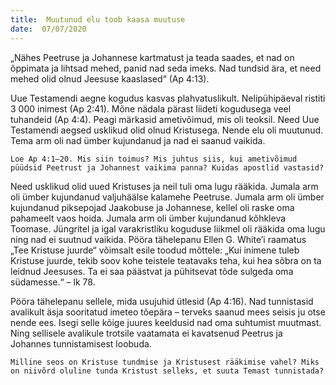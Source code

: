 ```yaml
---
title:  Muutunud elu toob kaasa muutuse
date:  07/07/2020
---
```


„Nähes Peetruse ja Johannese kartmatust ja teada saades, et nad on õppimata ja lihtsad mehed, panid nad seda imeks. Nad tundsid ära, et need mehed olid olnud Jeesuse kaaslased“ (Ap 4:13).

Uue Testamendi aegne kogudus kasvas plahvatuslikult. Nelipühipäeval ristiti 3 000 inimest (Ap 2:41). Mõne nädala pärast liideti kogudusega veel tuhandeid (Ap 4:4). Peagi märkasid ametivõimud, mis oli teoksil. Need Uue Testamendi aegsed usklikud olid olnud Kristusega. Nende elu oli muutunud. Tema arm oli nad ümber kujundanud ja nad ei saanud vaikida.

`Loe Ap 4:1–20. Mis siin toimus? Mis juhtus siis, kui ametivõimud püüdsid Peetrust ja Johannest vaikima panna? Kuidas apostlid vastasid?`

Need usklikud olid uued Kristuses ja neil tuli oma lugu rääkida. Jumala arm oli ümber kujundanud valjuhäälse kalamehe Peetruse. Jumala arm oli ümber kujundanud piksepojad Jaakobuse ja Johannese, kellel oli raske oma pahameelt vaos hoida. Jumala arm oli ümber kujundanud kõhkleva Toomase. Jüngritel ja igal varakristliku koguduse liikmel oli rääkida oma lugu ning nad ei suutnud vaikida. Pööra tähelepanu Ellen G. White’i raamatus „Tee Kristuse juurde“ võimsalt esile toodud mõttele: „Kui inimene tuleb Kristuse juurde, tekib soov kohe teistele teatavaks teha, kui hea sõbra on ta leidnud Jeesuses. Ta ei saa päästvat ja pühitsevat tõde sulgeda oma südamesse.“ – lk 78.

Pööra tähelepanu sellele, mida usujuhid ütlesid (Ap 4:16). Nad tunnistasid avalikult äsja sooritatud imeteo tõepära – terveks saanud mees seisis ju otse nende ees. Isegi selle kõige juures keeldusid nad oma suhtumist muutmast. Ning sellisele avalikule trotsile vaatamata ei kavatsenud Peetrus ja Johannes tunnistamisest loobuda.

`Milline seos on Kristuse tundmise ja Kristusest rääkimise vahel? Miks on niivõrd oluline tunda Kristust selleks, et suuta Temast tunnistada?`
